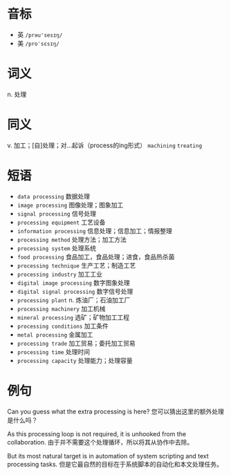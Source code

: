 # 音标

- 英 `/prəu'sesɪŋ/`
- 美 `/proˈsɛsɪŋ/`

# 词义

n. 处理


# 同义

v. 加工；[自]处理；对…起诉（process的ing形式）
`machining` `treating`

# 短语

- `data processing` 数据处理
- `image processing` 图像处理；图象加工
- `signal processing` 信号处理
- `processing equipment` 工艺设备
- `information processing` 信息处理；信息加工；情报整理
- `processing method` 处理方法；加工方法
- `processing system` 处理系统
- `food processing` 食品加工，食品处理；进食，食品热杀菌
- `processing technique` 生产工艺；制造工艺
- `processing industry` 加工工业
- `digital image processing` 数字图象处理
- `digital signal processing` 数字信号处理
- `processing plant` n. 炼油厂；石油加工厂
- `processing machinery` 加工机械
- `mineral processing` 选矿；矿物加工工程
- `processing conditions` 加工条件
- `metal processing` 金属加工
- `processing trade` 加工贸易；委托加工贸易
- `processing time` 处理时间
- `processing capacity` 处理能力；处理容量

# 例句

Can you guess what the extra processing is here?
您可以猜出这里的额外处理是什么吗？

As this processing loop is not required, it is unhooked from the collaboration.
由于并不需要这个处理循环，所以将其从协作中去除。

But its most natural target is in automation of system scripting and text processing tasks.
但是它最自然的目标在于系统脚本的自动化和本文处理任务。


